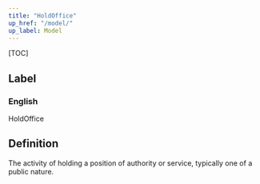 ```yaml
---
title: "HoldOffice"
up_href: "/model/"
up_label: Model
---
```


[TOC]

## Label

### English
HoldOffice


## Definition
The activity of holding a position of authority or service, typically one of a public nature. 


    
